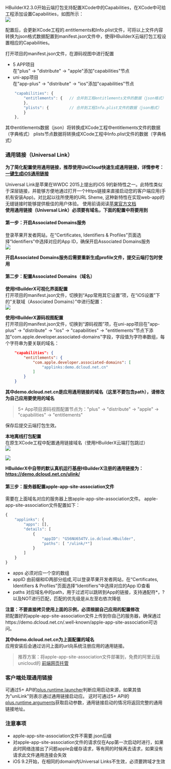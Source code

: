 HBuilderX2.3.0开始云端打包支持配置XCode中的Capabilities，在XCode中可给工程添加设置Capabilities，如图所示：  
![](https://native-res.dcloud.net.cn/images/uniapp/ios/xcode-capabilities.png)

配置后，会更新XCode工程的.entitlements和Info.plist文件，可将以上文件内容转换为json格式数据配置到manifest.json文件中，使得HBuilderX云端打包工程设置相应的Capabilities。

打开项目的manifest.json文件，在源码视图中进行配置  
- 5  APP项目  
  在"plus" -> "distribute" -> "apple"添加"capabilities"节点  
- uni-app项目  
  在"app-plus" -> "distribute" -> "ios"添加"capabilities"节点  

```js
	"capabilities": {
		"entitlements": {	// 合并到工程entitlements文件的数据（json格式）
		},
		"plists": {			// 合并到工程Info.plist文件的数据（json格式）
		}
	},
```
其中entitlements数据（json）将转换成XCode工程中entitlements文件的数据（字典格式）
plists节点数据将转换成XCode工程中Info.plist文件的数据（字典格式）


<a id="unilink"/>

### 通用链接（Universal Link）

**为了简化配置使用通用链接，推荐使用UniCloud快速生成通用链接，详情参考：[一键生成iOS通用链接](https://uniapp.dcloud.io/api/plugins/universal-links)**  

Universal Link是苹果在WWDC 2015上提出的iOS 9的新特性之一。此特性类似于深层链接，并能够方便地通过打开一个Https链接来直接启动您的客户端应用(手机有安装App)。对比起以往所使用的URL Sheme, 这种新特性在实现web-app的无缝链接时能够提供极佳的用户体验。
使用前请阅读[苹果官方文档](https://developer.apple.com/library/archive/documentation/General/Conceptual/AppSearch/UniversalLinks.html#//apple_ref/doc/uid/TP40016308-CH12-SW1)  
**使用通用链接（Universal Link）必须要有域名，下面的配置中将要用到**

#### 第一步：开启Associated Domains服务
登录苹果开发者网站，在“Certificates, Identifiers & Profiles”页面选择“Identifiers”中选择对应的App ID，确保开启Associated Domains服务  
![](https://native-res.dcloud.net.cn/images/uniapp/ios/apple-capabilities.png)

**开启Associated Domains服务后需要重新生成profile文件，提交云端打包时使用**

<a id="associatedDomains"/>

#### 第二步：配置Associated Domains（域名）

**使用HBuilderX可视化界面配置**  
打开项目的manifest.json文件，切换到“App常用其它设置”项，在“iOS设置”下的“关联域（Associated Domains）”中进行配置：  
![](https://native-res.dcloud.net.cn/images/uniapp/ios/hx-ass-domains.png)

**使用HBuilderX源码视图配置**  
打开项目的manifest.json文件，切换到“源码视图”项，在uni-app项目在"app-plus" -> "distribute" -> "ios" -> "capabilities" -> "entitlements"节点下添加"com.apple.developer.associated-domains"字段，字段值为字符串数组，每个字符串为要关联的域名：  
```json
	"capabilities": {
		"entitlements": {
			"com.apple.developer.associated-domains": [
				"applinks:demo.dcloud.net.cn"
			]
		}
	}
```
**其中demo.dcloud.net.cn是应用通用链接的域名（这里不要包含path），请修改为自己应用要使用的域名**

> 5+ App项目源码视图配置节点为："plus" -> "distribute" -> "apple" -> "capabilities" -> "entitlements"

保存后提交云端打包生效。

**本地离线打包配置**  
在原生XCode工程中配置通用链接域名（使用HBuilderX云端打包跳过）  
![](https://native-res.dcloud.net.cn/images/uniapp/ios/xcode-ass-domains1.png)  

![](https://native-res.dcloud.net.cn/images/uniapp/ios/xcode-ass-domains2.png)  

**HBuilderX中自带的默认真机运行基座HBuilderX注册的通用链接为：https://demo.dcloud.net.cn/ulink/**

#### 第三步：服务器配置apple-app-site-association文件
需要在上面域名对应的服务器上放apple-app-site-association文件。
apple-app-site-association文件配置如下：
```javascript
{
    "applinks": {
        "apps": [],
        "details": [
            {
                "appID": "G56NU654TV.io.dcloud.HBuilder",
                "paths": [ "/ulink/*"]
            }
        ]
    }
}
```
- apps
必须对应一个空的数组
- appID
由前缀和ID两部分组成,可以登录苹果开发者网站，在“Certificates, Identifiers & Profiles”页面选择“Identifiers”中选择对应的App ID查看
- paths
对应域名中的path，用于过滤可以跳转到App的链接，支持通配符*，?以及NOT进行匹配，匹配的优先级是从左至右依次降低

**注意：不要直接拷贝使用上面的示例，必须根据自己应用的配置修改**  
把配置好的apple-app-site-association文件上传到你自己的服务器，确保通过https://demo.dcloud.net.cn/.well-known/apple-app-site-association可访问。  

**其中demo.dcloud.net.cn为上面配置的域名**  
应用安装后会通过访问上面的url向系统注册应用的通用链接。

> 推荐方案：将apple-app-site-association文件部署到，免费的阿里云版unicloud的 [前端网页托管](https://uniapp.dcloud.io/uniCloud/hosting?id=%e7%ae%80%e4%bb%8b) 

### 客户端处理通用链接
可通过5+ API的[plus.runtime.launcher](https://www.html5plus.org/doc/zh_cn/runtime.html#plus.runtime.launcher)判断应用启动来源，如果其值为"uniLink"则表示通过通用链接启动应。
这时可通过5+ API的[plus.runtime.arguments](https://www.html5plus.org/doc/zh_cn/runtime.html#plus.runtime.arguments)获取启动参数，通用链接启动的情况将返回完整的通用链接地址。

### 注意事项
- apple-app-site-association文件不需要.json后缀
- 对apple-app-site-association文件的请求仅在App第一次启动时进行，如果此时网络连接出了问题apple会缓存请求，等有网的时候再去请求，如果没有请求此文件通用连接会失效
- iOS 9.2开始，在相同的domain内Universal Links不生效，必须要跨域才生效

